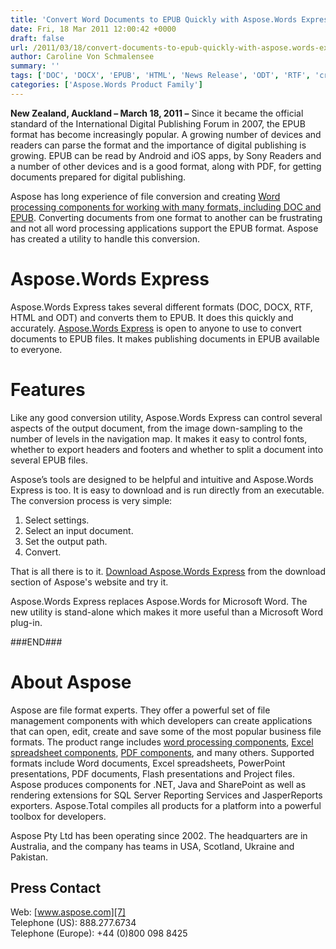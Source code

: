 ```yaml
---
title: 'Convert Word Documents to EPUB Quickly with Aspose.Words Express'
date: Fri, 18 Mar 2011 12:00:42 +0000
draft: false
url: /2011/03/18/convert-documents-to-epub-quickly-with-aspose.words-express/
author: Caroline Von Schmalensee
summary: ''
tags: ['DOC', 'DOCX', 'EPUB', 'HTML', 'News Release', 'ODT', 'RTF', 'create ePub document', 'files conversion']
categories: ['Aspose.Words Product Family']
---
```


**New Zealand, Auckland – March 18, 2011 –** Since it became the official standard of the International Digital Publishing Forum in 2007, the EPUB format has become increasingly popular. A growing number of devices and readers can parse the format and the importance of digital publishing is growing. EPUB can be read by Android and iOS apps, by Sony Readers and a number of other devices and is a good format, along with PDF, for getting documents prepared for digital publishing.

Aspose has long experience of file conversion and creating [Word processing components for working with many formats, including DOC and EPUB][1]. Converting documents from one format to another can be frustrating and not all word processing applications support the EPUB format. Aspose has created a utility to handle this conversion.

# Aspose.Words Express

Aspose.Words Express takes several different formats (DOC, DOCX, RTF, HTML and ODT) and converts them to EPUB. It does this quickly and accurately. [Aspose.Words Express][2] is open to anyone to use to convert documents to EPUB files. It makes publishing documents in EPUB available to everyone.

# Features

Like any good conversion utility, Aspose.Words Express can control several aspects of the output document, from the image down-sampling to the number of levels in the navigation map. It makes it easy to control fonts, whether to export headers and footers and whether to split a document into several EPUB files.

Aspose’s tools are designed to be helpful and intuitive and Aspose.Words Express is too. It is easy to download and is run directly from an executable. The conversion process is very simple:

1.  Select settings.
2.  Select an input document.
3.  Set the output path.
4.  Convert.

That is all there is to it. [Download Aspose.Words Express][3] from the download section of Aspose's website and try it.

Aspose.Words Express replaces Aspose.Words for Microsoft Word. The new utility is stand-alone which makes it more useful than a Microsoft Word plug-in.

###END###

# About Aspose

Aspose are file format experts. They offer a powerful set of file management components with which developers can create applications that can open, edit, create and save some of the most popular business file formats. The product range includes [word processing components][4], [Excel spreadsheet components][5], [PDF components][6], and many others. Supported formats include Word documents, Excel spreadsheets, PowerPoint presentations, PDF documents, Flash presentations and Project files. Aspose produces components for .NET, Java and SharePoint as well as rendering extensions for SQL Server Reporting Services and JasperReports exporters. Aspose.Total compiles all products for a platform into a powerful toolbox for developers.

Aspose Pty Ltd has been operating since 2002. The headquarters are in Australia, and the company has teams in USA, Scotland, Ukraine and Pakistan.

## Press Contact

Web: [www.aspose.com][7]  
Telephone (US): 888.277.6734  
Telephone (Europe): +44 (0)800 098 8425




[1]: http://www.aspose.com/
[2]: https://blog.aspose.com/2011/03/18/4264/
[3]: https://downloads.aspose.com/words
[4]: https://downloads.aspose.com/words/net
[5]: https://downloads.aspose.com/cells/net
[6]: https://downloads.aspose.com/pdf/net
[7]: http://www.aspose.com




